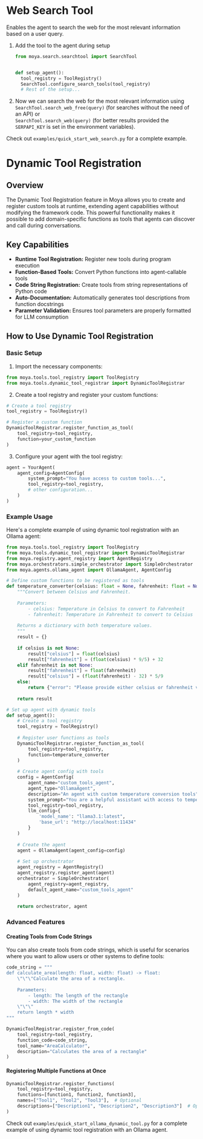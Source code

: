 # Web Search Tool
Enables the agent to search the web for the most relevant information based on a user query.

1. Add the tool to the agent during setup

    ```python
    from moya.search.searchtool import SearchTool


    def setup_agent():
      tool_registry = ToolRegistry()
      SearchTool.configure_search_tools(tool_registry)
      # Rest of the setup...
    ```

2. Now we can search the web for the most relevant information using `SearchTool.search_web_free(query)` (for searches without the need of an API) or \
 `SearchTool.search_web(query)` (for better results provided the `SERPAPI_KEY` is set in the environment variables).



Check out `examples/quick_start_web_search.py` for a complete example.

#

# Dynamic Tool Registration
## Overview
The Dynamic Tool Registration feature in Moya allows you to create and register custom tools at runtime, extending agent capabilities without modifying the framework code. This powerful functionality makes it possible to add domain-specific functions as tools that agents can discover and call during conversations.

## Key Capabilities
- **Runtime Tool Registration:** Register new tools during program execution
- **Function-Based Tools:** Convert Python functions into agent-callable tools
- **Code String Registration:** Create tools from string representations of Python code
- **Auto-Documentation:** Automatically generates tool descriptions from function docstrings
- **Parameter Validation:** Ensures tool parameters are properly formatted for LLM consumption

## How to Use Dynamic Tool Registration
### Basic Setup

1) Import the necessary components:
```python
from moya.tools.tool_registry import ToolRegistry
from moya.tools.dynamic_tool_registrar import DynamicToolRegistrar
```

2) Create a tool registry and register your custom functions:
```python
# Create a tool registry
tool_registry = ToolRegistry()

# Register a custom function
DynamicToolRegistrar.register_function_as_tool(
    tool_registry=tool_registry,
    function=your_custom_function
)
```

3) Configure your agent with the tool registry:
```python
agent = YourAgent(
    agent_config=AgentConfig(
        system_prompt="You have access to custom tools...",
        tool_registry=tool_registry,
        # other configuration...
    )
)
```

### Example Usage
Here's a complete example of using dynamic tool registration with an Ollama agent:
```python
from moya.tools.tool_registry import ToolRegistry
from moya.tools.dynamic_tool_registrar import DynamicToolRegistrar
from moya.registry.agent_registry import AgentRegistry
from moya.orchestrators.simple_orchestrator import SimpleOrchestrator
from moya.agents.ollama_agent import OllamaAgent, AgentConfig

# Define custom functions to be registered as tools
def temperature_converter(celsius: float = None, fahrenheit: float = None) -> dict:
    """Convert between Celsius and Fahrenheit.
    
    Parameters:
        - celsius: Temperature in Celsius to convert to Fahrenheit
        - fahrenheit: Temperature in Fahrenheit to convert to Celsius
    
    Returns a dictionary with both temperature values.
    """
    result = {}
    
    if celsius is not None:
        result["celsius"] = float(celsius)
        result["fahrenheit"] = (float(celsius) * 9/5) + 32
    elif fahrenheit is not None:
        result["fahrenheit"] = float(fahrenheit)
        result["celsius"] = (float(fahrenheit) - 32) * 5/9
    else:
        return {"error": "Please provide either celsius or fahrenheit value"}
        
    return result

# Set up agent with dynamic tools
def setup_agent():
    # Create a tool registry
    tool_registry = ToolRegistry()
    
    # Register user functions as tools
    DynamicToolRegistrar.register_function_as_tool(
        tool_registry=tool_registry,
        function=temperature_converter
    )
    
    # Create agent config with tools
    config = AgentConfig(
        agent_name="custom_tools_agent",
        agent_type="OllamaAgent",
        description="An agent with custom temperature conversion tools",
        system_prompt="You are a helpful assistant with access to temperature conversion tools.",
        tool_registry=tool_registry,
        llm_config={
            'model_name': "llama3.1:latest",
            'base_url': "http://localhost:11434"
        }
    )
    
    # Create the agent
    agent = OllamaAgent(agent_config=config)
    
    # Set up orchestrator
    agent_registry = AgentRegistry()
    agent_registry.register_agent(agent)
    orchestrator = SimpleOrchestrator(
        agent_registry=agent_registry,
        default_agent_name="custom_tools_agent"
    )
    
    return orchestrator, agent
```

### Advanced Features
#### Creating Tools from Code Strings

You can also create tools from code strings, which is useful for scenarios where you want to allow users or other systems to define tools:

```python
code_string = """
def calculate_area(length: float, width: float) -> float:
    \"\"\"Calculate the area of a rectangle.
    
    Parameters:
        - length: The length of the rectangle
        - width: The width of the rectangle
    \"\"\"
    return length * width
"""

DynamicToolRegistrar.register_from_code(
    tool_registry=tool_registry,
    function_code=code_string,
    tool_name="AreaCalculator",
    description="Calculates the area of a rectangle"
)
```

#### Registering Multiple Functions at Once
```python
DynamicToolRegistrar.register_functions(
    tool_registry=tool_registry,
    functions=[function1, function2, function3],
    names=["Tool1", "Tool2", "Tool3"],  # Optional
    descriptions=["Description1", "Description2", "Description3"]  # Optional
)
```

Check out `examples/quick_start_ollama_dynamic_tool.py` for a complete example of using dynamic tool registration with an Ollama agent.